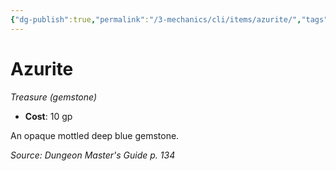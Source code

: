 ```yaml
---
{"dg-publish":true,"permalink":"/3-mechanics/cli/items/azurite/","tags":["ttrpg-cli/compendium/src/5e/dmg","ttrpg-cli/item/gear/treasure-gemstone","ttrpg-cli/item/rarity/none"],"noteIcon":""}
---
```


# Azurite
*Treasure (gemstone)*  


- **Cost**: 10 gp

An opaque mottled deep blue gemstone.

*Source: Dungeon Master's Guide p. 134*